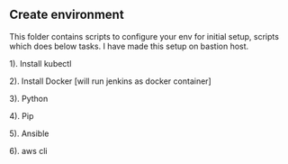 Create environment
------------------
This folder contains scripts to configure your env for initial setup, scripts which does below tasks. I have made this setup on bastion host.

1). Install kubectl

2). Install Docker [will run jenkins as docker container]

3). Python

4). Pip

5). Ansible

6). aws cli
